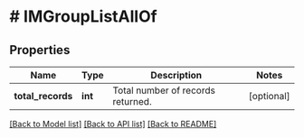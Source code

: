 # # IMGroupListAllOf

## Properties

Name | Type | Description | Notes
------------ | ------------- | ------------- | -------------
**total_records** | **int** | Total number of records returned. | [optional]

[[Back to Model list]](../../README.md#models) [[Back to API list]](../../README.md#endpoints) [[Back to README]](../../README.md)
